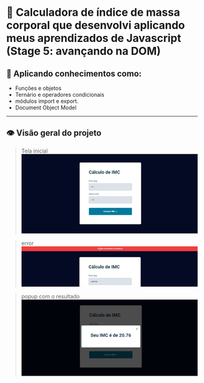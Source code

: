 # 🔢 Calculadora de índice de massa corporal que desenvolvi aplicando meus aprendizados de Javascript (Stage 5: avançando na DOM)

## 🚀 Aplicando conhecimentos como:
- Funções e objetos 
- Ternário e operadores condicionais
- módulos import e export.
- Document Object Model

<hr>

## 👁 Visão geral do projeto
> Tela inicial
![preview](./.github/layout.png)

> error
![preview](./.github/error.png)

> popup com o resultado
![preview](./.github/modal.png)